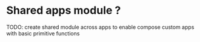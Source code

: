 

# Shared apps module ?

TODO: create shared module across apps to enable compose custom apps with basic primitive functions